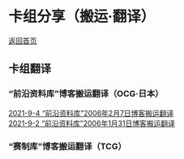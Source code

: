 # 卡组分享（搬运·翻译）

[返回首页](https://masteryuten.github.io/ygo408/)

## 卡组翻译

### “前沿资料库”博客搬运翻译（OCG·日本）




[2021-9-4 “前沿资料库”2006年2月7日博客搬运翻译](./Frontier_OCG/2.2021-9-4.html)  
[2021-9-2 “前沿资料库”2006年1月31日博客搬运翻译](./Frontier_OCG/1.2021-9-2.html)  

### “赛制库”博客搬运翻译（TCG）